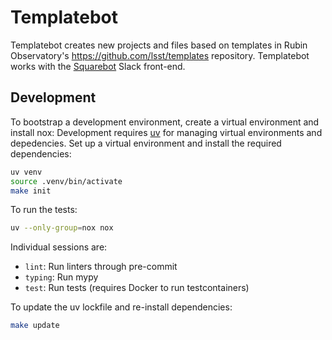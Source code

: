 # Templatebot

Templatebot creates new projects and files based on templates in Rubin Observatory's https://github.com/lsst/templates repository.
Templatebot works with the [Squarebot](https://github.com/lsst-sqre/squarebot) Slack front-end.

## Development

To bootstrap a development environment, create a virtual environment and install nox:
Development requires [uv](https://docs.astral.sh/uv/) for managing virtual environments and depedencies.
Set up a virtual environment and install the required dependencies:

```bash
uv venv
source .venv/bin/activate
make init
```

To run the tests:

```bash
uv --only-group=nox nox
```

Individual sessions are:

- `lint`: Run linters through pre-commit
- `typing`: Run mypy
- `test`: Run tests (requires Docker to run testcontainers)

To update the uv lockfile and re-install dependencies:

```bash
make update
```
